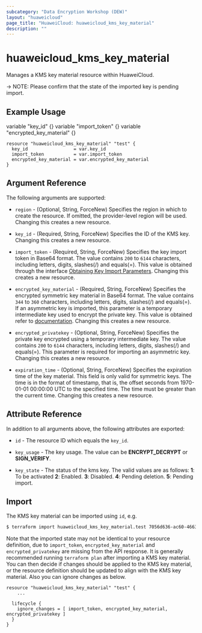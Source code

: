 ```yaml
---
subcategory: "Data Encryption Workshop (DEW)"
layout: "huaweicloud"
page_title: "HuaweiCloud: huaweicloud_kms_key_material"
description: ""
---
```


# huaweicloud_kms_key_material

Manages a KMS key material resource within HuaweiCloud.

-> NOTE: Please confirm that the state of the imported key is pending import.

## Example Usage

variable "key_id" {}
variable "import_token" {}
variable "encrypted_key_material" {}

```hcl
resource "huaweicloud_kms_key_material" "test" {
  key_id                 = var.key_id
  import_token           = var.import_token
  encrypted_key_material = var.encrypted_key_material
}
```

## Argument Reference

The following arguments are supported:

* `region` - (Optional, String, ForceNew) Specifies the region in which to create the resource.
  If omitted, the provider-level region will be used.
  Changing this creates a new resource.

* `key_id` - (Required, String, ForceNew) Specifies the ID of the KMS key.
  Changing this creates a new resource.

* `import_token` - (Required, String, ForceNew) Specifies the key import token in Base64 format.
  The value contains `200` to `6144` characters, including letters, digits, slashes(/) and equals(=). This value is
  obtained through the interface [Obtaining Key Import Parameters](https://support.huaweicloud.com/intl/en-us/api-dew/CreateParametersForImport.html).
  Changing this creates a new resource.

* `encrypted_key_material` - (Required, String, ForceNew) Specifies the encrypted symmetric key material in Base64 format.
  The value contains `344` to `360` characters, including letters, digits, slashes(/) and equals(=).
  If an asymmetric key is imported, this parameter is a temporary intermediate key used to encrypt the private key.
  This value is obtained refer to
  [documentation](https://support.huaweicloud.com/intl/en-us/usermanual-dew/dew_01_0089.html).
  Changing this creates a new resource.

* `encrypted_privatekey` - (Optional, String, ForceNew) Specifies the private key encrypted using a temporary
  intermediate key. The value contains `200` to `6144` characters, including letters, digits, slashes(/)
  and equals(=). This parameter is required for importing an asymmetric key.
  Changing this creates a new resource.

* `expiration_time` - (Optional, String, ForceNew) Specifies the expiration time of the key material.
  This field is only valid for symmetric keys. The time is in the format of timestamp, that is, the
  offset seconds from 1970-01-01 00:00:00 UTC to the specified time.
  The time must be greater than the current time. Changing this creates a new resource.

## Attribute Reference

In addition to all arguments above, the following attributes are exported:

* `id` - The resource ID which equals the `key_id`.

* `key_usage` - The key usage. The value can be **ENCRYPT_DECRYPT** or **SIGN_VERIFY**.

* `key_state` - The status of the kms key. The valid values are as follows:
  **1**: To be activated
  **2**: Enabled.
  **3**: Disabled.
  **4**: Pending deletion.
  **5**: Pending import.

## Import

The KMS key material can be imported using `id`, e.g.

```bash
$ terraform import huaweicloud_kms_key_material.test 7056d636-ac60-4663-8a6c-82d3c32c1c64
```

Note that the imported state may not be identical to your resource definition,
due to `import_token`, `encrypted_key_material` and `encrypted_privatekey` are missing from the API response.
It is generally recommended running `terraform plan` after importing a KMS key material.
You can then decide if changes should be applied to the KMS key material, or the resource
definition should be updated to align with the KMS key material. Also you can ignore changes as below.

```
resource "huaweicloud_kms_key_material" "test" {
    ...

  lifecycle {
    ignore_changes = [ import_token, encrypted_key_material, encrypted_privatekey ]
  }
}
```
